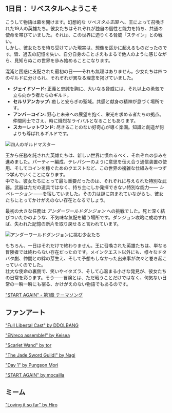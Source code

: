 <!-- title: リベスタルへようこそ -->

## 1日目： リベスタルへようこそ

こうして物語は幕を開けます。幻想的な _リベスタル王国_ へ、王によって召喚された19人の英雄たち。彼女たちはそれぞれが独自の個性と能力を持ち、共通の使命を帯びていました。それは、この世界に迫りくる脅威「ステイン」との戦い。  
しかし、彼女たちを待ち受けていた現実は、想像を遥かに超えるものだったのです。皆、過去の記憶を失い、自分自身のことさえもまるで他人のように感じながら、見知らぬこの世界を歩み始めることになります。

混沌と困惑に支配された最初の日――それも無理はありません。少女たちは四つのギルドに分けられ、それぞれが異なる理念を掲げていました。

- **ジェイドソード:** 正義と忠誠を胸に、大いなる脅威には、それ以上の勇気で立ち向かう者たちのギルド。
- **セルリアンカップ:** 癒しと安らぎの聖域。共感と献身の精神が息づく場所です。
- **アンバーコイン:** 野心と未来への展望を抱く、栄光を求める者たちの拠点。仲間同士でさえ、時に熾烈なライバルとなることもあります。
- **スカーレットワンド:** 尽きることのない好奇心が導く楽園。知識と創造が何よりも尊ばれるギルドです。

![四人のギルドマスター](images-opt/guildmasters-opt.webp)

王から任務を託された英雄たちは、新しい世界に慣れるべく、それぞれの歩みを進めました。パーティー編成、テレパシーのように意思を伝え合う通信装置の使用、そしてコインを稼ぐためのクエストなど、この世界の複雑な仕組みを一つずつ学んでいくことになります。  
中でも、彼女たちにとって最も重要だったのは、それぞれに与えられた特別な武器。武器はただの道具ではなく、持ち主にしか発揮できない特別な能力―― _レベレーション_ ――を宿していました。その力は謎に包まれていながらも、彼女たちにとってかけがえのない存在となるでしょう。

最初の大きな任務は _アンダーワールドダンジョン_ への挑戦でした。死と深く結びついたかのような、不気味な気配を纏う場所です。ダンジョン攻略に成功すれば、失われた記憶の断片を取り戻せると言われています。

![アンダーワールドダンジョンに挑む少女たち](images-opt/underworld-dungeon-opt.webp)

もちろん、一日はそれだけで終わりません。王に召喚された英雄たちは、単なる冒険者では終わらない存在だったのです。メインクエスト以外にも、様々なドタバタ劇、仲間との絆の芽生え、そして予想もしなかった出来事が次々と巻き起こっていくのでした。  
壮大な使命の裏側で、笑いやイタズラ、そして心温まる小さな発見が、彼女たちの日常を彩ります。そう――冒険とは、ただ戦うことだけではなく、何気ない日常の一瞬一瞬にも宿る、かけがえのない物語でもあるのです。

["START AGAIN" - 第1章 テーマソング](https://www.youtube.com/watch?v=r-kkCrVZUzc&ab_channel=hololiveEnglish)

## ファンアート

["Full Libestal Cast" by DDOLBANG](https://x.com/DDOLBANG11/status/1902413203335999859)

<!-- ame, gura, calli, ina, kiara, moom, fauna, bae, kronii, irys, fuwawa, mococo, nerissa, shiori, bijou, liz, gigi, cecilia, raora -->

["ENreco assemble!" by Keisea](https://x.com/keiseeaaa/status/1832534510598250820)

<!-- nerissa, ina, raora, moom -->

["Scarlet Wand" by tor](https://x.com/torkirby/status/1830410419082510816)

<!-- fauna, gura, moom, nerissa, shiori -->

["The Jade Sword Guild!" by Nagi](https://x.com/Nagi_Nyaaa/status/1830397551553761776)

<!-- liz, calli, ame, fuwawa, mococo -->

["Day 1" by Pungson Mori](https://x.com/33aalloonnHD/status/1830096222046323027)

<!-- kiara, bijou, gura, nerissa, fauna, raora, shiori, irys, moom, kronii, ina, gigi -->

["START AGAIN" by mocailla](https://x.com/mocailla/status/1831321461212189031)

<!-- liz, nerissa, irys, calli -->

## ミーム

["Loving it so far" by Hiro](https://x.com/hiroavrs/status/1830424491232825838/photo/1)

<!-- ame, gura, calli, ina, kiara, moom, fauna, bae, kronii, irys, fuwawa, mococo, nerissa, shiori, bijou, liz, gigi, cecilia, raora -->

